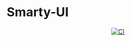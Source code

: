 # Smarty-UI
<p align="center">
  <a href="https://github.com/lihaosongbluejeans/smart-ui-vite/actions">
  <img src="https://github.com/lihaosongbluejeans/smart-ui-vite/actions/badge.svg?branch=main" alt="CI" style="max-width:100%;">
  </a>
</p>
